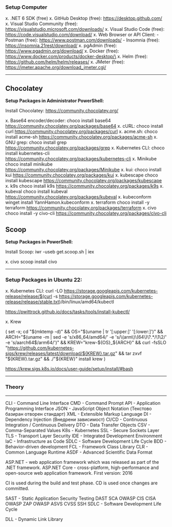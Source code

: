 ### Setup Computer

x. .NET 6 SDK (free)
x. GitHub Desktop (free):           https://desktop.github.com/
x. Visual Studio Community (free):  https://visualstudio.microsoft.com/downloads/
x. Visual Studio Code (free):       https://code.visualstudio.com/download/
x. Web Browser or API Client:
    - Postman  (free):              https://www.postman.com/downloads/
    - Insomnia (free):              https://insomnia.21rest/download/
x. pgAdmin (free):                  https://www.pgadmin.org/download/
x. Docker (free):                   https://www.docker.com/products/docker-desktop/\
x. Helm (free):                     https://github.com/helm/helm/releases/
x. JMeter (free):                   https://jmeter.apache.org/download_jmeter.cgi/



---

## **Chocolatey**

**Setup Packages in Administrator PowerShell:**

Install Chocolatey: https://community.chocolatey.org/

x. Base64 encoder/decoder:  choco install base64            https://community.chocolatey.org/packages/base64
x. cURL:                    choco install curl              https://community.chocolatey.org/packages/curl
x. acme.sh:                 choco install acme-sh           https://community.chocolatey.org/packages/acme-sh
x. GNU grep:                choco install grep              https://community.chocolatey.org/packages/grep
x. Kubernetes CLI:          choco install kubernetes-cli    https://community.chocolatey.org/packages/kubernetes-cli
x. Minikube                 choco install minikube          https://community.chocolatey.org/packages/Minikube
x. kui:                     choco install kui               https://community.chocolatey.org/packages/kui
x. kubescape                choco install kubescape         https://community.chocolatey.org/packages/kubescape
x. k9s                      choco install k9s               https://community.chocolatey.org/packages/k9s
x. kubeval                  choco install kubeval           https://community.chocolatey.org/packages/kubeval
x. kubeconform              winget install YannHamon.kubeconform
x. terraform                choco install -y terraform      https://community.chocolatey.org/packages/terraform
x. civo                     choco install -y civo-cli       https://community.chocolatey.org/packages/civo-cli


## **Scoop**

**Setup Packages in PowerShell:**

Install Scoop: iwr -useb get.scoop.sh | iex

x. civo                     scoop install civo

---

### **Setup Packages in Ubuntu 22:**

x. Kubernetes CLI:
curl -LO https://storage.googleapis.com/kubernetes-release/release/$(curl -s https://storage.googleapis.com/kubernetes-release/release/stable.txt)/bin/linux/amd64/kubectl

https://pwittrock.github.io/docs/tasks/tools/install-kubectl/

x. Krew

(
  set -x; cd "$(mktemp -d)" &&
  OS="$(uname | tr '[:upper:]' '[:lower:]')" &&
  ARCH="$(uname -m | sed -e 's/x86_64/amd64/' -e 's/\(arm\)\(64\)\?.*/\1\2/' -e 's/aarch64$/arm64/')" &&
  KREW="krew-${OS}_${ARCH}" &&
  curl -fsSLO "https://github.com/kubernetes-sigs/krew/releases/latest/download/${KREW}.tar.gz" &&
  tar zxvf "${KREW}.tar.gz" &&
  ./"${KREW}" install krew
)

https://krew.sigs.k8s.io/docs/user-guide/setup/install/#bash

---

### Theory

---

CLI     -   Command Line Interface
CMD     -   Command Prompt
API     -   Application Programming Interface
JSON    -   JavaScript Object Notation (Текстово базиран отворен стандарт)
XML     -   Extensible Markup Language
DI      -   Dependency Injection (Внедрени зависимост)
CI/CD   -   Continuous Integration / Continuous Delivery
DTO     -   Data Transfer Objects
CSV     -   Comma-Separated Values
K8s     -   Kubernetes
SSL     -   Secure Sockets Layer
TLS     -   Transport Layer Security
IDE     -   Integrated Development Environment
IaC     -   Infrastructure as Code
SDLC    -   Software Development Life Cycle
BDD     -   Behavior-driven development
FCL     -   Framework Class Library
CLR     -   Common Language Runtime
ASDF    -   Advanced Scientific Data Format


ASP.NET - web application framework which was released as part of the .NET framework.
ASP.NET Core - cross-platform, high-performance and open-source web application framework. First version: 2016




CI is used during the build and test phase. CD is used once changes are committed.




SAST - Static Application Security Testing
DAST
SCA
OWASP
CIS
CISA
OWASP ZAP
OWASP ASVS
CVSS
SSH
SDLC - Software Development Life Cycle

DLL - Dynamic Link Library